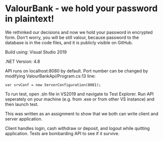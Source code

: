 # ValourBank - we hold your password in plaintext!

We rethinked our decisions and now we hold your password in encrypted form. Don't worry, you will be still valour, because password to the database is in the code files, and it is publicly visible on GitHub.


Build using: Visual Studio 2019

.NET Version: 4.8



API runs on localhost:8080 by default.
Port number can be changed by modifying ValourBankApi/Program.cs:13 line:

`var srvConf = new ServerConfiguration(8081);`

To run test, open .sln file in VS2019 and navigate to Test Explorer. Run API seperately on your machine (e.g. from .exe or from other VS instance) and then launch test.

This was written as an assignment to show that we both can write client and server application.

Client handles login, cash withdraw or deposit, and logout while quitting application. Tests are bombarding API to see if it survive.

